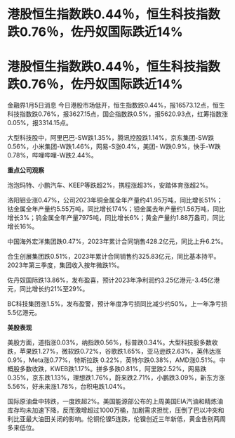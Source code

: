 # 港股恒生指数跌0.44％，恒生科技指数跌0.76％，佐丹奴国际跌近14%

# 港股恒生指数跌0.44％，恒生科技指数跌0.76％，佐丹奴国际跌近14%

金融界1月5日消息
今日港股市场低开，恒生指数跌0.44%，报16573.12点，恒生科技指数跌0.76%，报3627.15点，国企指数跌0.5%，报5620.93点，红筹指数涨0.05%，报3314.15点。

大型科技股中，阿里巴巴-SW跌1.35%，腾讯控股跌1.14%，京东集团-SW跌0.56%，小米集团-W跌1.46%，网易-S涨0.4%，美团-
W跌0.9%，快手-W跌0.78%，哔哩哔哩-W跌2.44%。

**重点公司观察**

泡泡玛特、小鹏汽车、KEEP等跌超2%，携程涨超3%，安踏体育涨超2%。

洛阳钼业涨0.47%，公司2023年铜金属全年产量约41.95万吨，同比增长51%；钴金属全年产量约5.55万吨，同比增长174%；钼金属去年产量约1.56万吨，同比增长3%；钨金属全年产量7975吨，同比增长6%；黄金产量约1.88万盎司，同比增长16%。

中国海外宏洋集团跌0.47%，2023年累计合同销售428.2亿元，同比上升6.2%。

合生创展集团跌0.51%，2023年累计合同销售约325.83亿元，同比基本持平。2023年第三季度，集团收入按年微跌1%。

佐丹奴国际跌13.86%，发布盈喜，预计2023年净利润约3.25亿港元-3.45亿港元，同比增长约21%至29%。

BC科技集团涨1.5%，发布盈警，预计年度净亏损同比减少约50%，上一年净亏损5.5亿港元。

**美股表现**

美股方面，道指涨0.03%，纳指跌0.56%，标普跌0.34%。大型科技股多数收跌，苹果跌1.27%，微软跌0.72%，谷歌跌1.65%，亚马逊跌2.63%，英伟达涨0.9%，Meta涨0.77%，特斯拉跌
0.22%，英特尔跌0.38%，AMD涨0.51%。中概股多数收跌，KWEB跌1.17%。拼多多跌0.81%，阿里跌2.52%，网易跌0.35%，京东跌1.13%，理想跌1.76%，蔚来跌2.71%，小鹏跌3.09%，新东方涨5.56%，好未来涨1.78%，台积电跌1.04%。

国际原油盘中转跌，一度跌超2%。美国能源部公布的上周美国EIA汽油和精炼油库存均未加速下降，反而激增超过1000万桶，加剧需求担忧，压倒了巴以冲突和利比亚最大油田关闭的影响。伦铜伦镍5连跌，伦镍创近三年新低，黄金告别两周多来低位。

